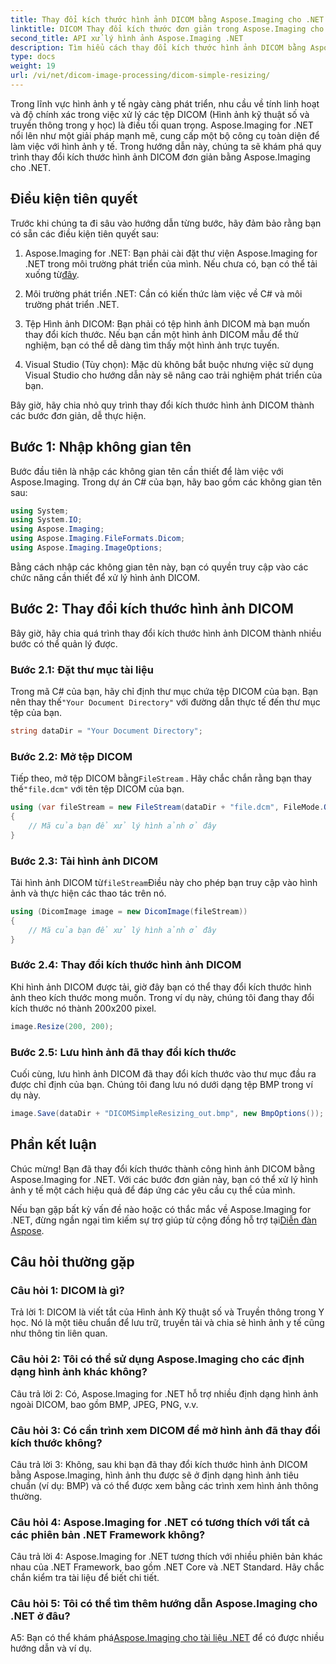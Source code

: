 ```yaml
---
title: Thay đổi kích thước hình ảnh DICOM bằng Aspose.Imaging cho .NET
linktitle: DICOM Thay đổi kích thước đơn giản trong Aspose.Imaging cho .NET
second_title: API xử lý hình ảnh Aspose.Imaging .NET
description: Tìm hiểu cách thay đổi kích thước hình ảnh DICOM bằng Aspose.Imaging for .NET, một công cụ mạnh mẽ để xử lý hình ảnh y tế. Các bước đơn giản cho kết quả chính xác.
type: docs
weight: 19
url: /vi/net/dicom-image-processing/dicom-simple-resizing/
---
```

Trong lĩnh vực hình ảnh y tế ngày càng phát triển, nhu cầu về tính linh hoạt và độ chính xác trong việc xử lý các tệp DICOM (Hình ảnh kỹ thuật số và truyền thông trong y học) là điều tối quan trọng. Aspose.Imaging for .NET nổi lên như một giải pháp mạnh mẽ, cung cấp một bộ công cụ toàn diện để làm việc với hình ảnh y tế. Trong hướng dẫn này, chúng ta sẽ khám phá quy trình thay đổi kích thước hình ảnh DICOM đơn giản bằng Aspose.Imaging cho .NET. 

## Điều kiện tiên quyết

Trước khi chúng ta đi sâu vào hướng dẫn từng bước, hãy đảm bảo rằng bạn có sẵn các điều kiện tiên quyết sau:

1.  Aspose.Imaging for .NET: Bạn phải cài đặt thư viện Aspose.Imaging for .NET trong môi trường phát triển của mình. Nếu chưa có, bạn có thể tải xuống từ[đây](https://releases.aspose.com/imaging/net/).

2. Môi trường phát triển .NET: Cần có kiến thức làm việc về C# và môi trường phát triển .NET.

3. Tệp Hình ảnh DICOM: Bạn phải có tệp hình ảnh DICOM mà bạn muốn thay đổi kích thước. Nếu bạn cần một hình ảnh DICOM mẫu để thử nghiệm, bạn có thể dễ dàng tìm thấy một hình ảnh trực tuyến.

4. Visual Studio (Tùy chọn): Mặc dù không bắt buộc nhưng việc sử dụng Visual Studio cho hướng dẫn này sẽ nâng cao trải nghiệm phát triển của bạn.

Bây giờ, hãy chia nhỏ quy trình thay đổi kích thước hình ảnh DICOM thành các bước đơn giản, dễ thực hiện.

## Bước 1: Nhập không gian tên

Bước đầu tiên là nhập các không gian tên cần thiết để làm việc với Aspose.Imaging. Trong dự án C# của bạn, hãy bao gồm các không gian tên sau:

```csharp
using System;
using System.IO;
using Aspose.Imaging;
using Aspose.Imaging.FileFormats.Dicom;
using Aspose.Imaging.ImageOptions;
```

Bằng cách nhập các không gian tên này, bạn có quyền truy cập vào các chức năng cần thiết để xử lý hình ảnh DICOM.

## Bước 2: Thay đổi kích thước hình ảnh DICOM

Bây giờ, hãy chia quá trình thay đổi kích thước hình ảnh DICOM thành nhiều bước có thể quản lý được.

### Bước 2.1: Đặt thư mục tài liệu

 Trong mã C# của bạn, hãy chỉ định thư mục chứa tệp DICOM của bạn. Bạn nên thay thế`"Your Document Directory"` với đường dẫn thực tế đến thư mục tệp của bạn.

```csharp
string dataDir = "Your Document Directory";
```

### Bước 2.2: Mở tệp DICOM

 Tiếp theo, mở tệp DICOM bằng`FileStream` . Hãy chắc chắn rằng bạn thay thế`"file.dcm"` với tên tệp DICOM của bạn.

```csharp
using (var fileStream = new FileStream(dataDir + "file.dcm", FileMode.Open, FileAccess.Read))
{
    // Mã của bạn để xử lý hình ảnh ở đây
}
```

### Bước 2.3: Tải hình ảnh DICOM

 Tải hình ảnh DICOM từ`fileStream`Điều này cho phép bạn truy cập vào hình ảnh và thực hiện các thao tác trên nó.

```csharp
using (DicomImage image = new DicomImage(fileStream))
{
    // Mã của bạn để xử lý hình ảnh ở đây
}
```

### Bước 2.4: Thay đổi kích thước hình ảnh DICOM

Khi hình ảnh DICOM được tải, giờ đây bạn có thể thay đổi kích thước hình ảnh theo kích thước mong muốn. Trong ví dụ này, chúng tôi đang thay đổi kích thước nó thành 200x200 pixel.

```csharp
image.Resize(200, 200);
```

### Bước 2.5: Lưu hình ảnh đã thay đổi kích thước

Cuối cùng, lưu hình ảnh DICOM đã thay đổi kích thước vào thư mục đầu ra được chỉ định của bạn. Chúng tôi đang lưu nó dưới dạng tệp BMP trong ví dụ này.

```csharp
image.Save(dataDir + "DICOMSimpleResizing_out.bmp", new BmpOptions());
```

## Phần kết luận

Chúc mừng! Bạn đã thay đổi kích thước thành công hình ảnh DICOM bằng Aspose.Imaging for .NET. Với các bước đơn giản này, bạn có thể xử lý hình ảnh y tế một cách hiệu quả để đáp ứng các yêu cầu cụ thể của mình.

 Nếu bạn gặp bất kỳ vấn đề nào hoặc có thắc mắc về Aspose.Imaging for .NET, đừng ngần ngại tìm kiếm sự trợ giúp từ cộng đồng hỗ trợ tại[Diễn đàn Aspose](https://forum.aspose.com/).

## Câu hỏi thường gặp

### Câu hỏi 1: DICOM là gì?

Trả lời 1: DICOM là viết tắt của Hình ảnh Kỹ thuật số và Truyền thông trong Y học. Nó là một tiêu chuẩn để lưu trữ, truyền tải và chia sẻ hình ảnh y tế cũng như thông tin liên quan.

### Câu hỏi 2: Tôi có thể sử dụng Aspose.Imaging cho các định dạng hình ảnh khác không?

Câu trả lời 2: Có, Aspose.Imaging for .NET hỗ trợ nhiều định dạng hình ảnh ngoài DICOM, bao gồm BMP, JPEG, PNG, v.v.

### Câu hỏi 3: Có cần trình xem DICOM để mở hình ảnh đã thay đổi kích thước không?

Câu trả lời 3: Không, sau khi bạn đã thay đổi kích thước hình ảnh DICOM bằng Aspose.Imaging, hình ảnh thu được sẽ ở định dạng hình ảnh tiêu chuẩn (ví dụ: BMP) và có thể được xem bằng các trình xem hình ảnh thông thường.

### Câu hỏi 4: Aspose.Imaging for .NET có tương thích với tất cả các phiên bản .NET Framework không?

Câu trả lời 4: Aspose.Imaging for .NET tương thích với nhiều phiên bản khác nhau của .NET Framework, bao gồm .NET Core và .NET Standard. Hãy chắc chắn kiểm tra tài liệu để biết chi tiết.

### Câu hỏi 5: Tôi có thể tìm thêm hướng dẫn Aspose.Imaging cho .NET ở đâu?

 A5: Bạn có thể khám phá[Aspose.Imaging cho tài liệu .NET](https://reference.aspose.com/imaging/net/) để có được nhiều hướng dẫn và ví dụ.